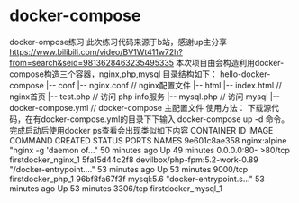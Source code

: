 # docker-compose
docker-ompose练习
此次练习代码来源于b站，感谢up主分享 https://www.bilibili.com/video/BV1Wt411w72h?from=search&seid=9813628463235495335
本次项目由会构造利用docker-compose构造三个容器，nginx,php,mysql
目录结构如下：
hello-docker-compose
    |-- conf
        |-- nginx.conf      // nginx配置文件
    |-- html
        |-- index.html      // nginx首页
        |-- test.php        // 访问 php info服务
        |-- mysql.php       // 访问 mysql
    |-- docker-compose.yml  // docker-compose 主配置文件
使用方法：
下载源代码，在有docker-compose.yml的目录下下输入 docker-compose up -d 命令。完成启动后使用docker ps查看会出现类似如下内容
    CONTAINER ID        IMAGE                            COMMAND                  CREATED             STATUS              PORTS                NAMES
    9e601c8ae358        nginx:alpine                     "nginx -g 'daemon of…"   50 minutes ago      Up 49 minutes       0.0.0.0:80-          >80/tcp   firstdocker_nginx_1
    5fa15d44c2f8        devilbox/php-fpm:5.2-work-0.89   "/docker-entrypoint.…"   53 minutes ago      Up 53 minutes       9000/tcp             firstdocker_php_1
    96bf8fa67f3f        mysql:5.6                        "docker-entrypoint.s…"   53 minutes ago      Up 53 minutes       3306/tcp             firstdocker_mysql_1
